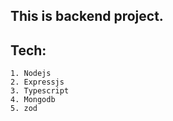 

## This is backend project.
## Tech: 
    1. Nodejs
    2. Expressjs
    3. Typescript 
    4. Mongodb
    5. zod 